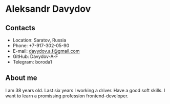 # Aleksandr Davydov

## Contacts
* Location: Saratov, Russia
* Phone: +7-917-302-05-90
* E-mail: davydov.a.f@gmail.com
* GitHub: Davydov-A-F
* Telegram: boroda1

## About me
I am 38 years old. Last six years I working a driver. Have a good soft skills. I want to learn a promissing profession  frontend-developer.
